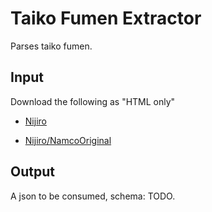# Taiko Fumen Extractor

Parses taiko fumen.

## Input

Download the following as "HTML only"

* [Nijiro](https://wikiwiki.jp/taiko-fumen/%E4%BD%9C%E5%93%81/%E6%96%B0AC)

* [Nijiro/NamcoOriginal](https://wikiwiki.jp/taiko-fumen/%E4%BD%9C%E5%93%81/%E6%96%B0AC/%E3%83%8A%E3%83%A0%E3%82%B3%E3%82%AA%E3%83%AA%E3%82%B8%E3%83%8A%E3%83%AB)

## Output

A json to be consumed, schema: TODO.